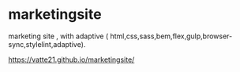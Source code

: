 # marketingsite
marketing site , with adaptive ( html,css,sass,bem,flex,gulp,browser-sync,stylelint,adaptive).

https://vatte21.github.io/marketingsite/
